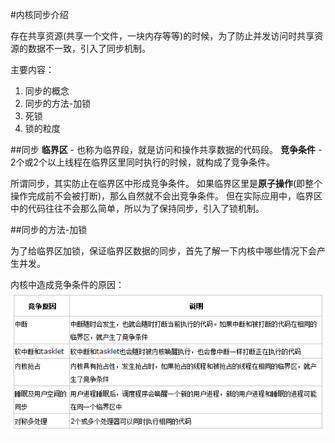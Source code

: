 #内核同步介绍

存在共享资源(共享一个文件，一块内存等等)的时候，为了防止并发访问时共享资源的数据不一致，引入了同步机制。

主要内容：

1. 同步的概念
2. 同步的方法-加锁
3. 死锁
4. 锁的粒度

##同步
**临界区**   - 也称为临界段，就是访问和操作共享数据的代码段。
**竞争条件** - 2个或2个以上线程在临界区里同时执行的时候，就构成了竞争条件。

所谓同步，其实防止在临界区中形成竞争条件。
如果临界区里是**原子操作**(即整个操作完成前不会被打断)，那么自然就不会出竞争条件。
但在实际应用中，临界区中的代码往往不会那么简单，所以为了保持同步，引入了锁机制。

##同步的方法-加锁

为了给临界区加锁，保证临界区数据的同步，首先了解一下内核中哪些情况下会产生并发。

内核中造成竞争条件的原因：
![image](https://github.com/Rouen007/luangss.github.io/blob/master/image-lib/9.1.PNG)






